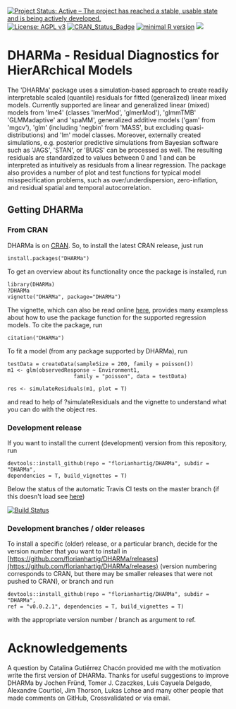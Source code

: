 [![Project Status: Active – The project has reached a stable, usable state and is being actively developed.](http://www.repostatus.org/badges/latest/active.svg)](http://www.repostatus.org/#active)
[![License: AGPL v3](https://img.shields.io/badge/License-AGPL%20v3-blue.svg)](https://www.gnu.org/licenses/agpl-3.0)
[![CRAN_Status_Badge](http://www.r-pkg.org/badges/version/DHARMa)](https://cran.r-project.org/package=DHARMa)
[![minimal R version](https://img.shields.io/badge/R%3E%3D-3.0.2-6666ff.svg)](https://cran.r-project.org/)
[![](https://cranlogs.r-pkg.org/badges/DHARMa)](https://cran.r-project.org/package=DHARMa)

# DHARMa - Residual Diagnostics for HierARchical Models

The 'DHARMa' package uses a simulation-based approach to create readily interpretable scaled (quantile) residuals for fitted (generalized) linear mixed models. Currently supported are linear and generalized linear (mixed) models from 'lme4' (classes 'lmerMod', 'glmerMod'), 'glmmTMB' 'GLMMadaptive' and 'spaMM', generalized additive models ('gam' from 'mgcv'), 'glm' (including 'negbin' from 'MASS', but excluding quasi-distributions) and 'lm' model classes. Moreover, externally created simulations, e.g. posterior predictive simulations from Bayesian software such as 'JAGS', 'STAN', or 'BUGS' can be processed as well. The resulting residuals are standardized to values between 0 and 1 and can be interpreted as intuitively as residuals from a linear regression. The package also provides a number of plot and test functions for typical model misspecification problems, such as over/underdispersion, zero-inflation, and residual spatial and temporal autocorrelation.

## Getting DHARMa

### From CRAN 

DHARMa is on [CRAN](https://cran.r-project.org/web/packages/DHARMa/index.html). So, to install the latest CRAN release, just run 

```{r}
install.packages("DHARMa")
```

To get an overview about its functionality once the package is installed, run

```{r}
library(DHARMa)
?DHARMa
vignette("DHARMa", package="DHARMa")
```
The vignette, which can also be read online [here](https://cran.r-project.org/web/packages/DHARMa/vignettes/DHARMa.html), provides many exampless about how to use the package function for the supported regression models. To cite the package, run 

```{r}
citation("DHARMa")
```

To fit a model (from any package supported by DHARMa), run 


```{r}
testData = createData(sampleSize = 200, family = poisson())
m1 <- glm(observedResponse ~ Environment1, 
                     family = "poisson", data = testData)

res <- simulateResiduals(m1, plot = T)
```

and read to help of ?simulateResiduals and the vignette to understand what you can do with the object res. 

### Development release 

If you want to install the current (development) version from this repository, run

```{r}
devtools::install_github(repo = "florianhartig/DHARMa", subdir = "DHARMa", 
dependencies = T, build_vignettes = T)
```
Below the status of the automatic Travis CI tests on the master branch (if this doesn't load see [here](https://travis-ci.org/florianhartig/DHARMa))

[![Build Status](https://travis-ci.org/florianhartig/DHARMa.svg?branch=master)](https://travis-ci.org/florianhartig/DHARMa)

### Development branches / older releases

To install a specific (older) release, or a particular branch, decide for the version number that you want to install in [https://github.com/florianhartig/DHARMa/releases](https://github.com/florianhartig/DHARMa/releases) (version numbering corresponds to CRAN, but there may be smaller releases that were not pushed to CRAN), or branch and run 

```{r}
devtools::install_github(repo = "florianhartig/DHARMa", subdir = "DHARMa", 
ref = "v0.0.2.1", dependencies = T, build_vignettes = T)
```
with the appropriate version number / branch as argument to ref. 

# Acknowledgements

A question by Catalina Gutiérrez Chacón provided me with the motivation write the first version of DHARMa. Thanks for useful suggestions to improve DHARMa by Jochen Fründ, Tomer J. Czaczkes, Luis Cayuela Delgado, Alexandre Courtiol, Jim Thorson, Lukas Lohse and many other people that made comments on GitHub, Crossvalidated or via email. 



